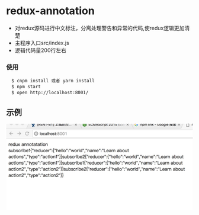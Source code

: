 # redux-annotation

- 对redux源码进行中文标注，分离处理警告和异常的代码,使redux逻辑更加清楚
- 主程序入口src/index.js
- 逻辑代码量200行左右

### 使用
```
  $ cnpm install 或者 yarn install
  $ npm start
  $ open http://localhost:8001/
```

## 示例

![demo](./example/demo.png)
